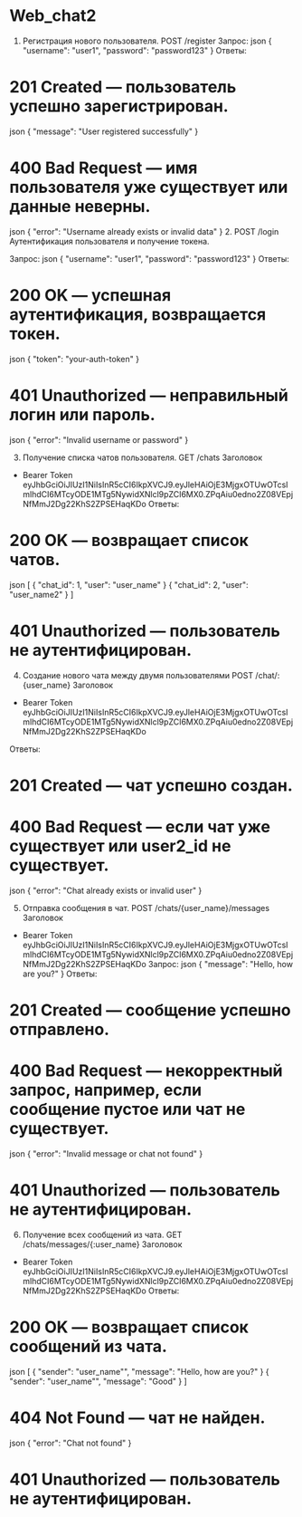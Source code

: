 # Web_chat2

1. Регистрация нового пользователя. POST /register
Запрос: json
{
"username": "user1",
"password": "password123"
}
Ответы:
# 201 Created — пользователь успешно зарегистрирован.
json
{
"message": "User registered successfully"
}
# 400 Bad Request — имя пользователя уже существует или данные неверны.
json
{
"error": "Username already exists or invalid data"
}
2. POST /login Аутентификация пользователя и получение токена.

Запрос: json
{
"username": "user1",
"password": "password123"
}
Ответы:
# 200 OK — успешная аутентификация, возвращается токен.
json
{
"token": "your-auth-token"
}
# 401 Unauthorized — неправильный логин или пароль.
json
{
"error": "Invalid username or password"
}

3. Получение списка чатов пользователя. GET /chats
  Заголовок 
  - Bearer Token eyJhbGciOiJIUzI1NiIsInR5cCI6IkpXVCJ9.eyJleHAiOjE3MjgxOTUwOTcsImlhdCI6MTcyODE1MTg5NywidXNlcl9pZCI6MX0.ZPqAiu0edno2Z08VEpjNfMmJ2Dg22KhS2ZPSEHaqKDo
Ответы:
# 200 OK — возвращает список чатов.
json
[
{
"chat_id": 1,
"user": "user_name"
}
{
"chat_id": 2,
"user": "user_name2"
}
]
# 401 Unauthorized — пользователь не аутентифицирован.
4. Создание нового чата между двумя пользователями POST /chat/:{user_name}
   Заголовок
- Bearer Token eyJhbGciOiJIUzI1NiIsInR5cCI6IkpXVCJ9.eyJleHAiOjE3MjgxOTUwOTcsImlhdCI6MTcyODE1MTg5NywidXNlcl9pZCI6MX0.ZPqAiu0edno2Z08VEpjNfMmJ2Dg22KhS2ZPSEHaqKDo

Ответы:
# 201 Created — чат успешно создан.
# 400 Bad Request — если чат уже существует или user2_id не существует.
json
{
"error": "Chat already exists or invalid user"
}

5. Отправка сообщения в чат. POST /chats/{user_name}/messages
   Заголовок
- Bearer Token eyJhbGciOiJIUzI1NiIsInR5cCI6IkpXVCJ9.eyJleHAiOjE3MjgxOTUwOTcsImlhdCI6MTcyODE1MTg5NywidXNlcl9pZCI6MX0.ZPqAiu0edno2Z08VEpjNfMmJ2Dg22KhS2ZPSEHaqKDo
Запрос:
json
{
"message": "Hello, how are you?"
}
Ответы:
# 201 Created — сообщение успешно отправлено.

# 400 Bad Request — некорректный запрос, например, если сообщение пустое или чат не существует.
json
{
"error": "Invalid message or chat not found"
}
# 401 Unauthorized — пользователь не аутентифицирован.

6. Получение всех сообщений из чата. GET /chats/messages/{:user_name}
   Заголовок
- Bearer Token eyJhbGciOiJIUzI1NiIsInR5cCI6IkpXVCJ9.eyJleHAiOjE3MjgxOTUwOTcsImlhdCI6MTcyODE1MTg5NywidXNlcl9pZCI6MX0.ZPqAiu0edno2Z08VEpjNfMmJ2Dg22KhS2ZPSEHaqKDo
Ответы:
# 200 OK — возвращает список сообщений из чата.
json
[
{
"sender": "user_name"",
"message": "Hello, how are you?"
}
{
"sender": "user_name"",
"message": "Good"
}
]
# 404 Not Found — чат не найден.
json
{
"error": "Chat not found"
}
# 401 Unauthorized — пользователь не аутентифицирован.

